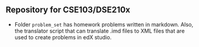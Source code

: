 ## Repository for CSE103/DSE210x

* Folder ```problem_set``` has homework problems written in markdown. Also, the translator script that can translate .imd files to XML files that are used to create problems in edX studio.
